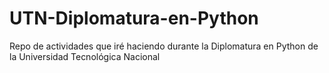 # UTN-Diplomatura-en-Python
Repo de actividades que iré haciendo durante la Diplomatura en Python de la Universidad Tecnológica Nacional
